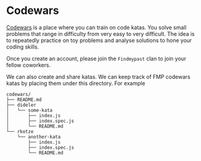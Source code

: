 # Codewars

[Codewars](https://www.codewars.com/) is a place where you can train on code
katas. You solve small problems that range in difficulty from very easy to very
difficult. The idea is to repeatedly practice on toy problems and analyse
solutions to hone your coding skills.

Once you create an account, please join the `Findmypast` clan to join your
fellow coworkers.

We can also create and share katas. We can keep track of FMP codewars katas by
placing them under this directory. For example

```
codewars/
├── README.md
├── dideler
│   └── some-kata
│       ├── index.js
│       ├── index.spec.js
│       └── README.md
└── rkotze
    └── another-kata
        ├── index.js
        ├── index.spec.js
        └── README.md
```
